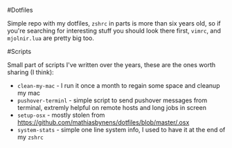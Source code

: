 #Dotfiles

Simple repo with my dotfiles, `zshrc` in parts is more than six years old, so if you're searching for interesting stuff you should look there first, `vimrc`, and `mjolnir.lua` are pretty big too.

#Scripts

Small part of scripts I've written over the years, these are the ones worth sharing (I think):

* `clean-my-mac` - I run it once a month to regain some space and cleanup my mac
* `pushover-terminl` - simple script to send pushover messages from terminal, extremly helpful on remote hosts and long jobs in screen
* `setup-osx` - mostly stolen from https://github.com/mathiasbynens/dotfiles/blob/master/.osx
* `system-stats` - simple one line system info, I used to have it at the end of my `zshrc`


